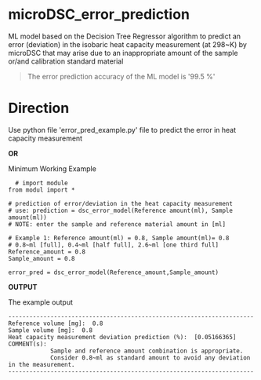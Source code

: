 # microDSC_error_prediction
ML model based on the Decision Tree Regressor algorithm to predict an error (deviation) in the isobaric heat capacity measurement (at 298~K) by microDSC that may arise due to an inappropriate amount of the sample or/and calibration standard material

>The error prediction accuracy of the ML model is '99.5 %'

# Direction
Use python file 'error_pred_example.py' file to predict the error in heat capacity measurement

**OR**

Minimum Working Example

```python:
  # import module
from modul import *

# prediction of error/deviation in the heat capacity measurement
# use: prediction = dsc_error_model(Reference amount(ml), Sample amount(ml))
# NOTE: enter the sample and reference material amount in [ml] 

# Example 1: Reference amount(ml) = 0.8, Sample amount(ml)= 0.8
# 0.8~ml [full], 0.4~ml [half full], 2.6~ml [one third full]
Reference_amount = 0.8
Sample_amount = 0.8

error_pred = dsc_error_model(Reference_amount,Sample_amount)

```

**OUTPUT**

The example output
```
----------------------------------------------------------------------
Reference volume [mg]:  0.8
Sample volume [mg]:  0.8
Heat capacity measurement deviation prediction (%):  [0.05166365]
COMMENT(s):
            Sample and reference amount combination is appropriate.
            Consider 0.8~ml as standard amount to avoid any deviation in the measurement.
----------------------------------------------------------------------
```
